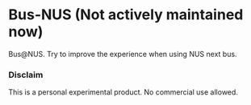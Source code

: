 # Bus-NUS (**Not actively maintained now**)
Bus@NUS. Try to improve the experience when using NUS next bus.


### Disclaim
This is a personal experimental product. No commercial use allowed.
